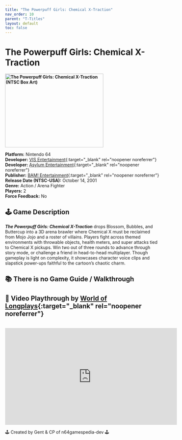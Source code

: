 ```yaml
---
title: "The Powerpuff Girls: Chemical X-Traction"
nav_order: 10
parent: "T-Titles"
layout: default
toc: false
---
```


# The Powerpuff Girls: Chemical X-Traction

<b>
<img src="https://images.launchbox-app.com/9f547a6b-2340-4eed-86a4-d738c6476c44.jpg" alt="The Powerpuff Girls: Chemical X-Traction (NTSC Box Art)" width="320" height="240" />
</b>

**Platform:** Nintendo 64  
**Developer:** [VIS Entertainment](https://en.wikipedia.org/wiki/VIS_Entertainment){:target="_blank" rel="noopener noreferrer"}  
**Developer:** [Asylum Entertainment](https://www.mobygames.com/company/asylum-entertainment-ltd){:target="_blank" rel="noopener noreferrer"}  
**Publisher:** [BAM! Entertainment](https://en.wikipedia.org/wiki/BAM!_Entertainment){:target="_blank" rel="noopener noreferrer"}  
**Release Date (NTSC-USA):** October 14, 2001  
**Genre:** Action / Arena Fighter  
**Players:** 2  
**Force Feedback:** No  

## 🕹️ Game Description
<em><strong>The Powerpuff Girls: Chemical X-Traction</strong></em> drops Blossom, Bubbles, and Buttercup into a 3D arena brawler where Chemical X must be reclaimed from Mojo Jojo and a roster of villains. Players fight across themed environments with throwable objects, health meters, and super attacks tied to Chemical X pickups. Win two out of three rounds to advance through story mode, or challenge a friend in head-to-head multiplayer. Though gameplay is light on complexity, it showcases character voice clips and slapstick power-ups faithful to the cartoon’s chaotic charm.

## 📚 There is no Game Guide / Walkthrough

## 🎥 Video Playthrough by [World of Longplays](https://www.youtube.com/@recordedamigagames){:target="_blank" rel="noopener noreferrer"}  
<br />  
<iframe width="560" height="315" src="https://www.youtube.com/embed/qHdDFmP3XOY" title="The Powerpuff Girls Gameplay – N64" frameborder="0" allowfullscreen></iframe>

🕹️ Created by Gent & CP of n64gamespedia-dev 🕹️

<!-- Vault Format: n64gamespedia-dev -->
<!-- Protocol Source: _vault-specs/format-protocol.md -->
